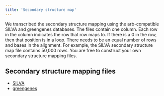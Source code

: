 ```yaml
---
title: 'Secondary structure map'
---
```

We transcribed the secondary structure mapping using the arb-compatible
SILVA and greengenes databases. The files contain one column. Each row
in the column indicates the row that row maps to. If there is a 0 in the
row, then that position is in a loop. There needs to be an equal number
of rows and bases in the alignment. For example, the SILVA secondary
structure map file contains 50,000 rows. You are free to construct your
own secondary structure mapping files.

## Secondary structure mapping files

-   [ SILVA](https://mothur.s3.us-east-2.amazonaws.com/wiki/silva_ss_map.zip)
-   [ greengenes](https://mothur.s3.us-east-2.amazonaws.com/wiki/gg_ss_map.zip)
